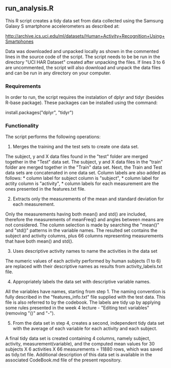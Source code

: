 ## run_analysis.R

This R script creates a tidy data set from data collected using the Samsung Galaxy S smartphone accelerometers as described at:

http://archive.ics.uci.edu/ml/datasets/Human+Activity+Recognition+Using+Smartphones

Data was downloaded and unpacked locally as shown in the commented lines in the source code of the script. The script needs to be be run in the directory "UCI HAR Dataset" created after unpacking the files. If lines 3 to 6 are uncommented, the script will also download and unpack the data files and can be run in any directory on your computer.

### Requirements

In order to run, the script requires the instalation of dplyr and tidyr (besides R-base package).
These packages can be installed using the command:

install.packages("dplyr", "tidyr")

### Functionality

The script performs the following operations:

   1. Merges the training and the test sets to create one data set.
   
   The subject, y and X data files found in the "test" folder are merged together in the "Test" data set. The subject, y and X data files in the "train" folder are merged together in the "Train" data set. Next, the Train and Test data sets are concatenated in one data set. Column labels are also added as follows:
      * column label for subject column is "subject",
      * column label for actity column is "activity",
      * column labels for each measurement are the ones presented in the features.txt file.
   
   2. Extracts only the measurements of the mean and standard deviation for each measurement.
   
   Only the measurements having both mean() and std() are included, therefore the measurements of meanFreq() and angles between means are not considered. The column selection is made by searching the "mean()" and "std()" patterns in the variable names.
   The resulted set contains the subject and activity columns, plus 66 columns representing measurements that have both mean() and std().
      
   3. Uses descriptive activity names to name the activities in the data set

   The numeric values of each activity performed by human subjects (1 to 6) are replaced with their descriptive names as results from activity_labels.txt file.
 
   4. Appropriately labels the data set with descriptive variable names.
   
   All the variables have names, starting from step 1. The naming convention is fully described in the "features_info.txt" file supplied with the test data. This file is also referred to by the codebook. The labels are tidy up by applying some rules presented in the week 4 lecture - "Editing text variables" (removing "()" and "-").
   
   5. From the data set in step 4, creates a second, independent tidy data set with the average of each variable for each activity and each subject.
   
   A final tidy data set is created containing 4 columns, namely subject, activity, measurement(variable), and the computed mean values for 30 subjects X 6 activities X 66 measurements = 11880 rows, which was saved as tidy.txt file. Additional description of this data set is available in the associated CodeBook.md file of the present repository.

   
